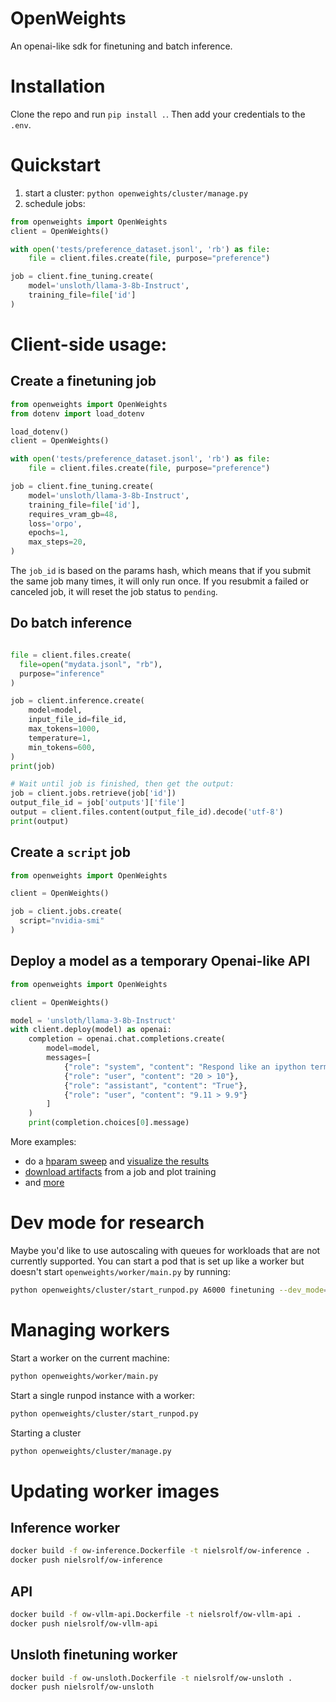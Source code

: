 # OpenWeights
An openai-like sdk for finetuning and batch inference.

# Installation
Clone the repo and run `pip install .`.
Then add your credentials to the `.env`.

# Quickstart
1. start a cluster: `python openweights/cluster/manage.py`
2. schedule jobs:
```python
from openweights import OpenWeights
client = OpenWeights()

with open('tests/preference_dataset.jsonl', 'rb') as file:
    file = client.files.create(file, purpose="preference")

job = client.fine_tuning.create(
    model='unsloth/llama-3-8b-Instruct',
    training_file=file['id']
)
```

# Client-side usage:

## Create a finetuning job

```python
from openweights import OpenWeights
from dotenv import load_dotenv

load_dotenv()
client = OpenWeights()

with open('tests/preference_dataset.jsonl', 'rb') as file:
    file = client.files.create(file, purpose="preference")

job = client.fine_tuning.create(
    model='unsloth/llama-3-8b-Instruct',
    training_file=file['id'],
    requires_vram_gb=48,
    loss='orpo',
    epochs=1,
    max_steps=20,
)
```
The `job_id` is based on the params hash, which means that if you submit the same job many times, it will only run once. If you resubmit a failed or canceled job, it will reset the job status to `pending`.

## Do batch inference
```python

file = client.files.create(
  file=open("mydata.jsonl", "rb"),
  purpose="inference"
)

job = client.inference.create(
    model=model,
    input_file_id=file_id,
    max_tokens=1000,
    temperature=1,
    min_tokens=600,
)
print(job)

# Wait until job is finished, then get the output:
job = client.jobs.retrieve(job['id'])
output_file_id = job['outputs']['file']
output = client.files.content(output_file_id).decode('utf-8')
print(output)
```

## Create a `script` job
```python
from openweights import OpenWeights

client = OpenWeights()

job = client.jobs.create(
  script="nvidia-smi"
)
```

## Deploy a model as a temporary Openai-like API
```py
from openweights import OpenWeights

client = OpenWeights()

model = 'unsloth/llama-3-8b-Instruct'
with client.deploy(model) as openai:
    completion = openai.chat.completions.create(
        model=model,
        messages=[
            {"role": "system", "content": "Respond like an ipython terminal"},
            {"role": "user", "content": "20 > 10"},
            {"role": "assistant", "content": "True"},
            {"role": "user", "content": "9.11 > 9.9"}
        ]
    )
    print(completion.choices[0].message)
```

More examples:
- do a [hparam sweep](example/hparams_sweep.py) and [visualize the results](example/analyze_hparam_sweep.ipynb)
- [download artifacts](example/download.py) from a job and plot training
- and [more](example/)

# Dev mode for research
Maybe you'd like to use autoscaling with queues for workloads that are not currently supported. You can start a pod that is set up like a worker but doesn't start `openweights/worker/main.py` by running:
```sh
python openweights/cluster/start_runpod.py A6000 finetuning --dev_mode=true
```

# Managing workers

Start a worker on the current machine:
```sh
python openweights/worker/main.py
```

Start a single runpod instance with a worker:
```sh
python openweights/cluster/start_runpod.py
```

Starting a cluster
```sh
python openweights/cluster/manage.py
```

# Updating worker images

## Inference worker
```sh
docker build -f ow-inference.Dockerfile -t nielsrolf/ow-inference .
docker push nielsrolf/ow-inference
```

## API
```sh
docker build -f ow-vllm-api.Dockerfile -t nielsrolf/ow-vllm-api .
docker push nielsrolf/ow-vllm-api
```

## Unsloth finetuning worker
```sh
docker build -f ow-unsloth.Dockerfile -t nielsrolf/ow-unsloth .
docker push nielsrolf/ow-unsloth
```
